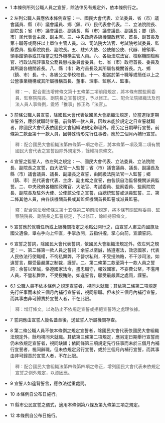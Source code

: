 * 1 本條例所列公職人員之宣誓，除法律另有規定外，依本條例行之。

* 2 左列公職人員應依本條例宣誓：一、國民大會代表、立法委員、省（市）議會議員、縣（市）議會議員、鄉（鎮、市）民代表會代表。二、立法院院長、副院長；省（市）議會議長、副議長、縣（市）議會議長、副議長；鄉（鎮、市）民代表會主席、副主席。三、中央政府各級機關政務官、首長、副首長及第十職等或簡任以上單位主管人員。四、司法院大法官、考試院考試委員、監察委員、監察院院長、副院長。五、駐外大使、公使館公使、代辦、總領事、領事館領事或其相當之駐外機構主管人員。六、各級法院法官、檢察機關檢察官、行政法院評事及公務員懲戒委員會委員。七、省（市）政府首長、委員及其所屬各機關首長。八、縣（市）政府首長及其所屬各機關首長。九、鄉（鎮、市）長。十、各級公立學校校長。十一、相當於第十職等或簡任以上之公營事業機構或其所屬機構首長、董事、理事、監察人、監事。

> 釋：一、配合憲法增修條文第十五條第二項前段規定，將本條有關監察委員、監察院院長、副院長之宣誓規定，予以修正。二、配合法院組織法及司法人員人事條例，爰將「推事」修正為「法官」。

* 3 前條公職人員宣誓，除國民大會代表依國民大會組織法規定，於當選後定期宣誓外，應於就職時宣誓。前條第一款人員，因故未能於規定之日宣誓就職者，除國民大會代表依國民大會組織法規定辦理外，應另定日期舉行宣誓。前條第二款至第十一款人員，因特殊情形先行任事者，應於三個月內補行宣誓。

> 釋：配合國民大會組織法第四條第一項之修正，將本條第一項及第二項有關國民大會代表之宣誓設除外規定外，餘維持原條文。

* 4 宣誓之監誓人，依左列之規定：一、國民大會代表、立法委員、立法院院長、副院長之宣誓，由大法官一人監誓；省（市）議會議員、議長、副議長及縣（市）議會議員、議長、副議長之宣誓，由同級法院法官一人監誓；鄉（鎮、市）民代表會代表、主席、副主席之宣誓，由各該自治監督機關派員監誓。二、中央政府各機關政務官、大法官、考試委員、監察委員、監察院院長、副院長及駐外大使、公使館公使之宣誓，由總統監誓或派員監誓。三、第二條其他人員，由各該機關首長或其監督機關首長監誓或派員監誓。

> 釋：配合憲法增修條文第十五條第二項前段規定，將本條有關監察委員、監察院院長、副院長之監誓規定，予以修正，餘維持原條文。

* 5 宣誓應於就職任所或上級機關指定之地點公開行之，由宣誓人肅立向國旗及國父遺像，舉右手向上伸直，手掌放開，五指併攏，掌心向前，宣讀誓詞。

* 6 宣誓之誓詞，除國民大會代表誓詞，依國民大會組織法規定外，依左列之規定：一、第二條第一款人員之誓詞：余誓以至誠，恪遵憲法，效忠國家，代表人民依法行使職權，不徇私舞弊，不營求私利，不受授賄賂，不干涉司法，如違誓言，願受最嚴厲之制裁，謹誓。二、第二條第二款至第十一款人員之誓詞：余誓以至誠，恪遵國家法令，盡忠職守，報效國家，不妄費公帑，不濫用人員，不營私舞弊，不受授賄賂，如違誓言，願受最嚴厲之處罰，謹誓。

* 6.1 公職人員不依本條例之規定宣誓者，視同未就職；其依第二條第二項規定先行任事而未於三個月內補行宣誓者，視同辭職。但未於三個月內補行宣誓，而其事由非可歸責於宣誓人者，不在此限。

> 釋：增訂條文。以為防止不依規定宣誓或拒絕宣誓時之處理依據。

* 7 誓詞應由宣誓人簽名蓋章後，送監誓人所屬機關存查。

* 8 第二條公職人員不依本條例之規定宣誓者，除國民大會代表依國民大會組織法規定外，餘均視同未就職。其依第三條第二項規定，應另定日期舉行宣誓而仍未依規定宣誓者，視同缺額；依同條第三項規定先行任事而未於三個月內補行宣誓者，視同辭職。但未依規定另行宣誓，或於三個月內補行宣誓，而其事由非可歸責於宣誓人者，不在此限。

> 釋：配合國民大會組織法第四條第四項之修正，增列國民大會代表未依規定宣誓之例外規定，以資因應。

* 9 宣誓人如違背誓言，應依法從重處罰。

* 10 本條例自公布日施行。

* 11 縣市公民宣誓之儀式，適用本條例第八條及第九條第三項之規定。

* 12 本條例自公布日施行。

